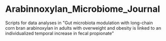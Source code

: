 # Arabinnoxylan_Microbiome_Journal
Scripts for data analyses in "Gut microbiota modulation with long-chain corn bran arabinoxylan in adults with overweight and obesity is linked to an individualized temporal increase in fecal propionate"
